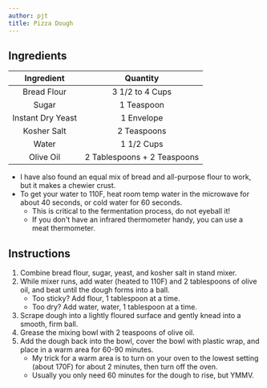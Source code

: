 ```yaml
---
author: pjt
title: Pizza Dough
---
```


## Ingredients

|     Ingredient    |           Quantity          |
|:-----------------:|:---------------------------:|
|    Bread Flour    |       3 1/2 to 4 Cups       |
|       Sugar       |          1 Teaspoon         |
| Instant Dry Yeast |          1 Envelope         |
|    Kosher Salt    |         2 Teaspoons         |
|       Water       |          1 1/2 Cups         |
|     Olive Oil     | 2 Tablespoons + 2 Teaspoons |

* I have also found an equal mix of bread and all-purpose flour to work, but it makes a chewier crust.
* To get your water to 110F, heat room temp water in the microwave for about 40 seconds, or cold water for 60 seconds.
    - This is critical to the fermentation process, do not eyeball it!
    - If you don't have an infrared thermometer handy, you can use a meat thermometer.

## Instructions

1. Combine bread flour, sugar, yeast, and kosher salt in stand mixer. 
2. While mixer runs, add water (heated to 110F) and 2 tablespoons of olive oil, and beat until the dough forms into a ball.
    - Too sticky? Add flour, 1 tablespoon at a time.
    - Too dry? Add water, water, 1 tablespoon at a time.
3. Scrape dough into a lightly floured surface and gently knead into a smooth, firm ball.
4. Grease the mixing bowl with 2 teaspoons of olive oil.
5. Add the dough back into the bowl, cover the bowl with plastic wrap, and place in a warm area for 60-90 minutes.
    - My trick for a warm area is to turn on your oven to the lowest setting (about 170F) for about 2 minutes, then turn off the oven.
    - Usually you only need 60 minutes for the dough to rise, but YMMV.
